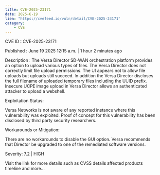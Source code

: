 ```yaml
---
title: CVE-2025-23171
date: 2025-6-19
lien: "https://cvefeed.io/vuln/detail/CVE-2025-23171"
category:
    - CVE
---
```


CVE ID : CVE-2025-23171

Published :  June 19
2025
12:15 a.m. | 1 hour
2 minutes ago

Description : The Versa Director SD-WAN orchestration platform provides an option to upload various types of files. The Versa Director does not correctly limit file upload permissions. The UI appears not to allow file uploads but uploads still succeed. In addition
the Versa Director discloses the full filename of uploaded temporary files
including the UUID prefix. Insecure UCPE image upload in Versa Director allows an authenticated attacker to upload a webshell. 

Exploitation Status: 

Versa Networks is not aware of any reported instance where this vulnerability was exploited. Proof of concept for this vulnerability has been disclosed by third party security researchers.  

Workarounds or Mitigation: 

There are no workarounds to disable the GUI option. Versa recommends that Director be upgraded to one of the remediated software versions.

Severity: 7.2 | HIGH

Visit the link for more details
such as CVSS details
affected products
timeline
and more...

